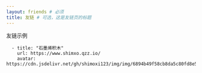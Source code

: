 ```yaml
---
layout: friends # 必须
title: 友链 # 可选，这是友链页的标题
---
```


<!-- more -->
友链示例
```
  - title: "石墨烯积木"
    url: https://www.shimxo.qzz.io/
    avatar: https://cdn.jsdelivr.net/gh/shimoxi123/img/img/6894b49f58cb8da5c80fd8e5.webp
```